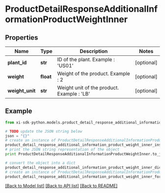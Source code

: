 # ProductDetailResponseAdditionalInformationProductWeightInner


## Properties

Name | Type | Description | Notes
------------ | ------------- | ------------- | -------------
**plant_id** | **str** | ID of the plant.  Example : &#39;US01&#39; | [optional] 
**weight** | **float** | Weight of the product.   Example : 2 | [optional] 
**weight_unit** | **str** | Weight unit of the product.   Example : &#39;LB&#39; | [optional] 

## Example

```python
from xi-sdk-python.models.product_detail_response_additional_information_product_weight_inner import ProductDetailResponseAdditionalInformationProductWeightInner

# TODO update the JSON string below
json = "{}"
# create an instance of ProductDetailResponseAdditionalInformationProductWeightInner from a JSON string
product_detail_response_additional_information_product_weight_inner_instance = ProductDetailResponseAdditionalInformationProductWeightInner.from_json(json)
# print the JSON string representation of the object
print ProductDetailResponseAdditionalInformationProductWeightInner.to_json()

# convert the object into a dict
product_detail_response_additional_information_product_weight_inner_dict = product_detail_response_additional_information_product_weight_inner_instance.to_dict()
# create an instance of ProductDetailResponseAdditionalInformationProductWeightInner from a dict
product_detail_response_additional_information_product_weight_inner_form_dict = product_detail_response_additional_information_product_weight_inner.from_dict(product_detail_response_additional_information_product_weight_inner_dict)
```
[[Back to Model list]](../README.md#documentation-for-models) [[Back to API list]](../README.md#documentation-for-api-endpoints) [[Back to README]](../README.md)


